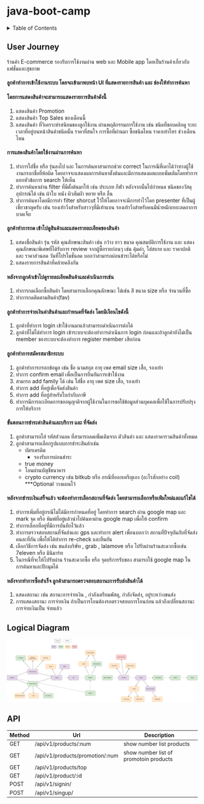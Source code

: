# java-boot-camp

<!-- TABLE OF CONTENTS -->
<details>
  <summary>Table of Contents</summary>
  <ol>
    <li><a href="#user-journey">User Journey</a></li>
    <li><a href="#logical-diagram">Logical Diagram</a></li>
  </ol>
</details>



<!-- TABLE OF CONTENTS -->
## User Journey

ร้านค้า E-commerce รองรับการใช้งานผ่าน web และ Mobile app โดยเป็นร้านค้าเกี่ยวกับ แฟชั่นและสุขภาพ
#### ลูกค้าทำการเข้าใช้งานระบบ โดยจะเข้ามาพบหน้า UI ที่แสดงรายการสินค้า และ ช่องให้ทำการค้นหา 
#### โดยการแสดงสินค้าจะสามารถแสดงรายการสินค้าดังนี้ 
1. แสดงสินค้า Promotion 
2. แสดงสินค้า Top Sales ของเดือนนี้
3. แสดงสินค้า ที่วิเคราะห์รสนิยมของลูกใช้งาน ผ่านพฤติกรรมการใช้งาน เช่น ชนิดที่ชอบคลิกดู ระยะเวลาที่อยู่บนหน้าสินค้าชนิดนั้น ราคาที่สนใจ การซื้อที่ผ่านมา ซื้อชนิดไหน ราคาเท่าไหร ช่วงเดือนไหน
#### การแสดงสินค้าโดยใช้งานผ่านการค้นหา
1. ทำการใส่ชื่อ หรือ รุ่นลงไป และ ในการค้นหาสามารถช่วย correct ในการณีที่เดาได้ว่าทางผู้ใช้งานกรอกชื่อยี่ห้อผิด โดยอาจจะแสดงผลการค้นหาตั้งต้นและมีการแสดงผลแบบเพิ่มเติมโดยทำการแยกหัวข้อการ search ให้เห็น
2. ทำการค้นหาผ่าน filter ที่มีตั้งต้นมาให้ เช่น ประเภท กีฬา หลังจากนั้นไปกำหนด ชนิดของวัสดุอุปกรณ์ได้ เช่น ผ้าใบ หนัง ผิวสัมผัา หยาย หรือ ลื่น
3. ทำการค้นหาโดยมีการทำ filter shorcut ใว้ให้โดยอาจจะมีการทำไว้โดย presenter ที่เป็นผู้เชี่ยวชาญครับ เช่น รองเท้าวิ่งสำหรับสาวๆที่มีเท้าแบน รองเท้าวิ่งสำหรับคนมีน่ำหนักเยอะลดอาการบาดเจ็บ
#### ลูกค้าทำการกด เข้าไปดูสินค้าและแสดงรายละเอียดของสินค้า
1. แสดงชื่อสินค้า รุ่น รหัส คุณลักษณะสินค้า เช่น กว้าง ยาว ขนาด คุณสมบัติการใช้งาน และ แสดงคุณลักษณะพิเศษที่ได้รับการ review จากผู้ซื้อรายก่อนๆ เช่น คุ้มค่า, ใส่สบาย และ ราคาปกติ และ ราคาส่วนลด วันที่โปรโมชั่นลด บอกว่าสามารถผ่อนชำระได้หรือไม่
2. แสดงรายการสินค้าที่คล้ายคลึงกัน
#### หลังจากลูกค้าเข้าไปดูรายละเอียดสินค้าและดำเนินการเช่น
1. ทำการกดเลือกซื้อสินค้า โดยสามารถเลือกคุณลักษณะ ได้เช่น สี ขนาด size หรือ จำนวนที่ซื้อ 
2. ทำการกดติดตามสินค้า(fav)
#### ลูกค้าทำการจ่ายเงินค่าสินค้าและกำหนดที่จัดส่ง โดยมีเงือนไขดังนี้
1. ลูกค้าที่ทำการ login เข้าใช้งานมาแล้วสามารถดำเนินการต่อได้
2. ลูกค้าที่ไม่ได้ทำการ login เข้าระบบจะต้องทำการดำเนินการ login ก่อนและถ้าลูกค้ายังไม่เป็น member ของระบบจะต้องทำการ register member เสียก่อน
#### ลูกค้าทำการสมัครสมาชิกระบบ
1. ลูกค้าทำการกรอกข้อมูล เช่น ชื่อ นามสกุล อายุ เพศ email size เสื้อ, รองเท้า
2. ทำการ confirm email เพื่อเป็นการยืนยันการเข้าใช้งาน
3. สามารถ add family ได้ เช่น ใส่ชื่อ อายุ เพศ size เสื้อ, รองเท้า
4. ทำการ add ที่อยู่เพื่อจัดส่งสินค้า
5. ทำการ add ที่อยู่สำหรับใบกำกับภาษี
6. ทำการมีการละเอียดการขออนุญาติจากผู้ใช้งานในการขอใช้ข้อมูลส่วนบุคคลเพื่อใช้ในการปรับปรุงการให้บริการ
#### ขั้นตอนการชำระค่าสินค้าและบริการ และ ที่จัดส่ง
1. ลูกค้าสามารถใส่ รหัสส่วนลด ที่สามารถลดเพ่ิ่มเติมจาก ตัวสินค้า และ แสดงราคารวมสินค้าทั้งหมด
2. ลูกค้าสามารถเลือกรูปแบบการชำระสินค้าเช่น
   - บัตรเครดิต
     - รองรับการผ่อนชำระ
   - true money
   - โอนผ่านบัญชีธนาคาร
   - crypto currency เช่น bitkub หรือ กรณีที่ออกเหรีญเอง (อะไรสักอย่าง coil) ***Optional วางแผนไว้
#### หลังจากชำระเงินเสร็จแล้ว จะต้องทำการเลือกสถานที่จัดส่ง โดยสามารถเลือกหรือเพ่ิมใหม่และแก้ไขได้
1. ทำการเพิ่มที่อยู่กรณีไม่ได้มีการกำหนดที่อยู่ โดยทำการ search ผ่าน google map และ mark จุด หรือ พิมพ์ที่อยู่แล้วนำไปค้นหาผ่าน google map เพื่อให้ confirm 
2. ทำการเลือกที่อยู่ที่มีการบันทึกไว้แล้ว
3. ทำการตรวจสอบสถานที่จัดส่งและ gps และทำการ alert เพื่อนบอกว่า สถานที่ปัจจุบันกับที่จัดส่งคนละที่กัน เพื่อให้ได้ทำการ re-check และยืนยัน
4. เลือกวิธีการจัดส่ง เช่น ขนส่งบริษัท , grab , lalamove หรือ ไปรับผ่านร้านสะดวกซื้อเช่น 7eleven หรือ มินิมาร์ท
5. ในกรณีที่จะให้ไปรับผ่าน ร้านสะดวกซื้อ หรือ จุดบริการรับของ สามารถใช้ google map ในการค้นหาและปักมุดได้

#### หลังจากทำการซื้อสำเร็จ ลูกค้าสามารถตรวจสอบสถานะการรับส่งสินค้าได้
1. แสดงสถานะ เช่น สถานะการจ่ายเงิน , กำลังเตรียมพัสดุ, กำลังจัดส่ง, อยู่ระหว่างขนส่ง
2. การแสดงสถานะ การจ่ายเงิน ถ้าเป็นการโอนต้องรอตรวจสอบการโอนก่อน แล้วถึงเปลี่ยนสถานะการจ่ายเงินเป็น จ่ายแล้ว

## Logical Diagram
![image](https://github.com/gambitmis/java-boot-camp/blob/main/java-boot-camp-week1.png?raw=true)

## API 
| Method  | Url | Description |
| ------------- | ------------- | ------------- |
| GET | /api/v1/products/:num  | show number list products 
| GET | /api/v1/products/promotion/:num | show number list of promotoin products
| GET | /api/v1/products/top
| GET | /api/v1/product/:id
| POST | /api/v1/signin/
| POST | /api/v1/singup/


